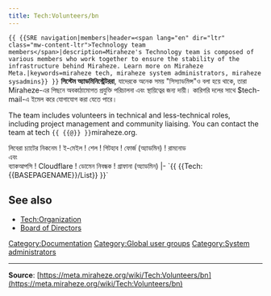 ```yaml
---
title: Tech:Volunteers/bn
---
```


 `{{ {{SRE navigation|members|header=<span lang="en" dir="ltr" class="mw-content-ltr">Technology team members</span>|description=Miraheze's Technology team is composed of various members who work together to ensure the stability of the infrastructure behind Miraheze. Learn more on Miraheze Meta.|keywords=miraheze tech, miraheze system administrators, miraheze sysadmins}} }}`
**সিস্টেম অ্যাডমিনিস্ট্রেটররা**, যাদেরকে অনেক সময় "সিস্যাডমিন্স"ও বলা হয়ে থাকে, তারা Miraheze-এর পিছনে অবকাঠামোগত প্রযুক্তি পরিচালনা এবং স্থায়িত্বের জন্য দায়ী। কারিগরি দলের সাথে $tech-mail-এ ইমেল করে যোগাযোগ করা যেতে পারে।

The team includes volunteers in technical and less-technical roles, including project management and community liaising. You can contact the team at tech `{{ {{@}} }}`miraheze.org.

<div style="width: 100%; overflow: auto;>
{| class="wikitable center"
|-
! class="unsortable"| [ `{{ {{fullurl:Tech:Volunteers/List|action=edit}} }}` +/-]
! নাম ও ভূমিকা
! [আইআরসি](https://meta.miraheze.org/wiki/Special:MyLanguage/IRC)তে <br /> লিবেরা চ্যাটের নিকনেম
! ই-মেইল
! শেল
! গিটহাব
! ফোর্জ (অ্যাডমিন)
! রামনোড <br />এবং<br /> ব্যাকআপসি
! Cloudflare
! ডোমেন নিবন্ধক
! গ্রাফানা (অ্যাডমিন)
|- `{{ {{Tech:{{BASEPAGENAME}}/List}} }}`

## See also
* [Tech:Organization](/tech-docs/techorganization)
* [Board of Directors](https://meta.miraheze.org/wiki/Board_of_Directors)

[Category:Documentation](https://meta.miraheze.org/wiki/Category:Documentation)
[Category:Global user groups](https://meta.miraheze.org/wiki/Category:Global_user_groups)
[Category:System administrators](https://meta.miraheze.org/wiki/Category:System_administrators)

----
**Source**: [https://meta.miraheze.org/wiki/Tech:Volunteers/bn](https://meta.miraheze.org/wiki/Tech:Volunteers/bn)